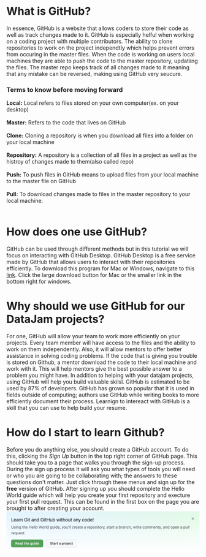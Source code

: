 # What is GitHub?
In essence, GitHub is a website that allows coders to store their code as well as track changes made
to it. GitHub is especially helful when working on a coding project with multiple contributors. The
ability to clone repositories to work on the project independtly which helps prevent errors from occuring in the master files. When the code is working on users local machines they are able to push 
the code to the master repository, updatiing the files. The master repo keeps track of all changes
made to it meaning that any mistake can be reversed, making using GitHub very seucure.
### Terms to know before moving forward
**Local:** Local refers to files stored on your own computer(ex. on your desktop) <br><br>
**Master:** Refers to the code that lives on GitHub <br><br>
**Clone:** Cloning a repository is when you download all files into a folder on your local machine <br><br>
**Repository:** A repository is a collection of all files in a project as well as the histroy of changes made to them(also called repo) <br><br>
**Push:** To push files in GitHub means to upload files from your local machine to the master file on GitHub <br><br>
**Pull:** To download changes made to files in the master repository to your local machine. <br><br>
# How does one use GitHub? 
GitHub can be used through different methods but in this tutorial we will focus on interacting with GitHub Desktop. GitHub Desktop is a free service made by GitHub that allows users to interact with their repositories efficiently. To download this program for Mac or Windows, navigate to this [link](https://desktop.github.com/). Click the large download button for Mac or the smaller link in the bottom right for windows. 
# Why should we use GitHub for our DataJam projects?
For one, GitHub will allow your team to work more efficiently on your projects. Every team member will have access to the files and the ability to work on them independently. Also, it will allow mentors to offer better assistance in solving coding problems. If the code that is giving you trouble is stored on Github, a mentor download the code to their local machine and work with it. This will help mentors give the best possible answer to a problem you might have. 
In addition to helping with your datajam projects, using GitHub will help you build valuable skilsl.  GitHub is estimated to be used by 87% of developers. GitHub has grown so popular that it is used in fields outside of computing; authors use GitHub while writing books to more efficiently document their process. Learnign to intereact with GitHub is a skill that you can use to help build your resume. 
# How do I start to learn Github? 
Before you do anything else, you should create a GitHub account. To do this, clicking the *Sign Up* button in the top right corner of GitHub page. This should take you to a page that walks you through the sign-up process. During the sign up process it will ask you what types of tools you will need or who you are going to be collaborating with; the answers to these questions don't matter. Just click through these menus and sign up for the **free** version of GitHub. After signing up you should complete the Hello World guide which will help you create your first repository and execture your first pull request. This can be found in the first box on the page you are brought to after creating your account. <img src = "/images/hello-world.png">

